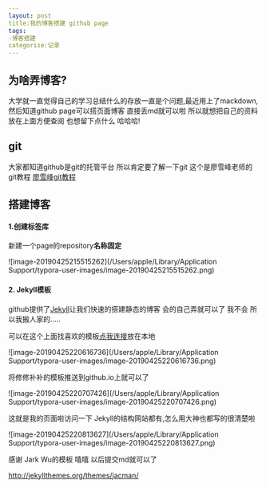 ```yaml
---
layout: post
title:我的博客搭建 github page
tags:
-博客搭建
categorise:记录
---
```




## 为啥弄博客?

大学就一直觉得自己的学习总结什么的存放一直是个问题,最近用上了mackdown,然后知道github page可以搭页面博客 直接丢md就可以啦 所以就想把自己的资料放在上面方便查阅 也想留下点什么 哈哈哈!

<!-- more -->





## git

大家都知道github是git的托管平台 所以肯定要了解一下git  这个是廖雪峰老师的git教程 [廖雪峰git教程](https://www.liaoxuefeng.com/wiki/0013739516305929606dd18361248578c67b8067c8c017b000)





## 搭建博客

#### 1.创建标签库

新建一个page的repository**名称固定**

![image-20190425215515262](/Users/apple/Library/Application Support/typora-user-images/image-20190425215515262.png)

#### 2. Jekyll模板

github提供了[Jekyll](<https://jekyllrb.com/>)让我们快速的搭建静态的博客 会的自己弄就可以了 我不会 所以我搬人家的.....

可以在这个上面找喜欢的模板[点我连接](<http://jekyllthemes.org/>)放在本地

![image-20190425220616736](/Users/apple/Library/Application Support/typora-user-images/image-20190425220616736.png)

将修修补补的模板推送到github.io上就可以了 

![image-20190425220707426](/Users/apple/Library/Application Support/typora-user-images/image-20190425220707426.png)

这就是我的页面啦访问一下  Jekyll的结构网站都有,怎么用大神也都写的很清楚啦

![image-20190425220813627](/Users/apple/Library/Application Support/typora-user-images/image-20190425220813627.png)

感谢 Jark Wu的模板 嘻嘻 以后提交md就可以了

<http://jekyllthemes.org/themes/jacman/>

